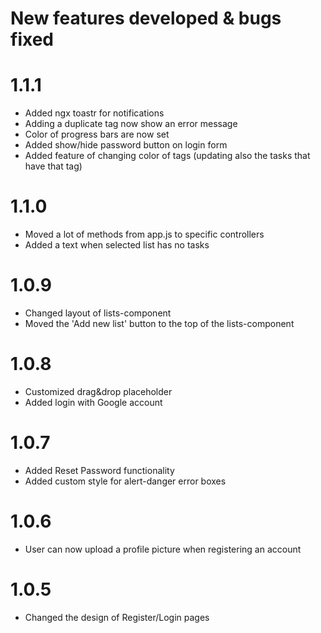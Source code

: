 
# New features developed & bugs fixed
 
 # 1.1.1
 
 - Added ngx toastr for notifications
 - Adding a duplicate tag now show an error message
 - Color of progress bars are now set
 - Added show/hide password button on login form
 - Added feature of changing color of tags (updating also the tasks that have that tag) 

# 1.1.0

- Moved a lot of methods from app.js to specific controllers
- Added a text when selected list has no tasks
  
# 1.0.9

- Changed layout of lists-component
- Moved the 'Add new list' button to the top of the lists-component

# 1.0.8

- Customized drag&drop placeholder
- Added login with Google account

# 1.0.7

- Added Reset Password functionality
- Added custom style for alert-danger error boxes

# 1.0.6

- User can now upload a profile picture when registering an account


# 1.0.5

- Changed the design of Register/Login pages
